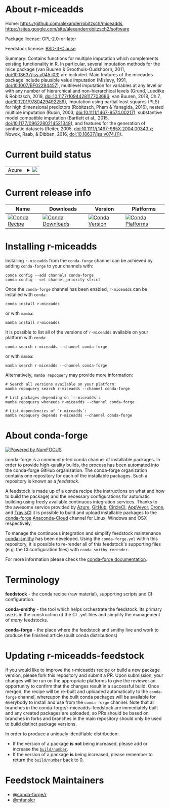 About r-miceadds
================

Home: https://github.com/alexanderrobitzsch/miceadds, https://sites.google.com/site/alexanderrobitzsch2/software

Package license: GPL-2.0-or-later

Feedstock license: [BSD-3-Clause](https://github.com/conda-forge/r-miceadds-feedstock/blob/main/LICENSE.txt)

Summary: Contains functions for multiple imputation which complements existing functionality in R. In particular, several imputation methods for the mice package (van Buuren & Groothuis-Oudshoorn, 2011, <doi:10.18637/jss.v045.i03>) are included. Main features of the miceadds package include plausible value imputation (Mislevy, 1991, <doi:10.1007/BF02294457>), multilevel imputation for variables at any level or with any number of hierarchical and non-hierarchical levels (Grund, Luedtke & Robitzsch, 2018, <doi:10.1177/1094428117703686>; van Buuren, 2018, Ch.7, <doi:10.1201/9780429492259>), imputation using partial least squares (PLS) for high dimensional predictors (Robitzsch, Pham & Yanagida, 2016), nested multiple imputation (Rubin, 2003, <doi:10.1111/1467-9574.00217>), substantive model compatible imputation (Bartlett et al., 2015, <doi:10.1177/0962280214521348>), and features for the generation of synthetic datasets (Reiter, 2005, <doi:10.1111/j.1467-985X.2004.00343.x>; Nowok, Raab, & Dibben, 2016, <doi:10.18637/jss.v074.i11>).

Current build status
====================


<table>
    
  <tr>
    <td>Azure</td>
    <td>
      <details>
        <summary>
          <a href="https://dev.azure.com/conda-forge/feedstock-builds/_build/latest?definitionId=14522&branchName=main">
            <img src="https://dev.azure.com/conda-forge/feedstock-builds/_apis/build/status/r-miceadds-feedstock?branchName=main">
          </a>
        </summary>
        <table>
          <thead><tr><th>Variant</th><th>Status</th></tr></thead>
          <tbody><tr>
              <td>linux_64_r_base4.1</td>
              <td>
                <a href="https://dev.azure.com/conda-forge/feedstock-builds/_build/latest?definitionId=14522&branchName=main">
                  <img src="https://dev.azure.com/conda-forge/feedstock-builds/_apis/build/status/r-miceadds-feedstock?branchName=main&jobName=linux&configuration=linux%20linux_64_r_base4.1" alt="variant">
                </a>
              </td>
            </tr><tr>
              <td>linux_64_r_base4.2</td>
              <td>
                <a href="https://dev.azure.com/conda-forge/feedstock-builds/_build/latest?definitionId=14522&branchName=main">
                  <img src="https://dev.azure.com/conda-forge/feedstock-builds/_apis/build/status/r-miceadds-feedstock?branchName=main&jobName=linux&configuration=linux%20linux_64_r_base4.2" alt="variant">
                </a>
              </td>
            </tr><tr>
              <td>osx_64_r_base4.1</td>
              <td>
                <a href="https://dev.azure.com/conda-forge/feedstock-builds/_build/latest?definitionId=14522&branchName=main">
                  <img src="https://dev.azure.com/conda-forge/feedstock-builds/_apis/build/status/r-miceadds-feedstock?branchName=main&jobName=osx&configuration=osx%20osx_64_r_base4.1" alt="variant">
                </a>
              </td>
            </tr><tr>
              <td>osx_64_r_base4.2</td>
              <td>
                <a href="https://dev.azure.com/conda-forge/feedstock-builds/_build/latest?definitionId=14522&branchName=main">
                  <img src="https://dev.azure.com/conda-forge/feedstock-builds/_apis/build/status/r-miceadds-feedstock?branchName=main&jobName=osx&configuration=osx%20osx_64_r_base4.2" alt="variant">
                </a>
              </td>
            </tr><tr>
              <td>win_64</td>
              <td>
                <a href="https://dev.azure.com/conda-forge/feedstock-builds/_build/latest?definitionId=14522&branchName=main">
                  <img src="https://dev.azure.com/conda-forge/feedstock-builds/_apis/build/status/r-miceadds-feedstock?branchName=main&jobName=win&configuration=win%20win_64_" alt="variant">
                </a>
              </td>
            </tr>
          </tbody>
        </table>
      </details>
    </td>
  </tr>
</table>

Current release info
====================

| Name | Downloads | Version | Platforms |
| --- | --- | --- | --- |
| [![Conda Recipe](https://img.shields.io/badge/recipe-r--miceadds-green.svg)](https://anaconda.org/conda-forge/r-miceadds) | [![Conda Downloads](https://img.shields.io/conda/dn/conda-forge/r-miceadds.svg)](https://anaconda.org/conda-forge/r-miceadds) | [![Conda Version](https://img.shields.io/conda/vn/conda-forge/r-miceadds.svg)](https://anaconda.org/conda-forge/r-miceadds) | [![Conda Platforms](https://img.shields.io/conda/pn/conda-forge/r-miceadds.svg)](https://anaconda.org/conda-forge/r-miceadds) |

Installing r-miceadds
=====================

Installing `r-miceadds` from the `conda-forge` channel can be achieved by adding `conda-forge` to your channels with:

```
conda config --add channels conda-forge
conda config --set channel_priority strict
```

Once the `conda-forge` channel has been enabled, `r-miceadds` can be installed with `conda`:

```
conda install r-miceadds
```

or with `mamba`:

```
mamba install r-miceadds
```

It is possible to list all of the versions of `r-miceadds` available on your platform with `conda`:

```
conda search r-miceadds --channel conda-forge
```

or with `mamba`:

```
mamba search r-miceadds --channel conda-forge
```

Alternatively, `mamba repoquery` may provide more information:

```
# Search all versions available on your platform:
mamba repoquery search r-miceadds --channel conda-forge

# List packages depending on `r-miceadds`:
mamba repoquery whoneeds r-miceadds --channel conda-forge

# List dependencies of `r-miceadds`:
mamba repoquery depends r-miceadds --channel conda-forge
```


About conda-forge
=================

[![Powered by
NumFOCUS](https://img.shields.io/badge/powered%20by-NumFOCUS-orange.svg?style=flat&colorA=E1523D&colorB=007D8A)](https://numfocus.org)

conda-forge is a community-led conda channel of installable packages.
In order to provide high-quality builds, the process has been automated into the
conda-forge GitHub organization. The conda-forge organization contains one repository
for each of the installable packages. Such a repository is known as a *feedstock*.

A feedstock is made up of a conda recipe (the instructions on what and how to build
the package) and the necessary configurations for automatic building using freely
available continuous integration services. Thanks to the awesome service provided by
[Azure](https://azure.microsoft.com/en-us/services/devops/), [GitHub](https://github.com/),
[CircleCI](https://circleci.com/), [AppVeyor](https://www.appveyor.com/),
[Drone](https://cloud.drone.io/welcome), and [TravisCI](https://travis-ci.com/)
it is possible to build and upload installable packages to the
[conda-forge](https://anaconda.org/conda-forge) [Anaconda-Cloud](https://anaconda.org/)
channel for Linux, Windows and OSX respectively.

To manage the continuous integration and simplify feedstock maintenance
[conda-smithy](https://github.com/conda-forge/conda-smithy) has been developed.
Using the ``conda-forge.yml`` within this repository, it is possible to re-render all of
this feedstock's supporting files (e.g. the CI configuration files) with ``conda smithy rerender``.

For more information please check the [conda-forge documentation](https://conda-forge.org/docs/).

Terminology
===========

**feedstock** - the conda recipe (raw material), supporting scripts and CI configuration.

**conda-smithy** - the tool which helps orchestrate the feedstock.
                   Its primary use is in the construction of the CI ``.yml`` files
                   and simplify the management of *many* feedstocks.

**conda-forge** - the place where the feedstock and smithy live and work to
                  produce the finished article (built conda distributions)


Updating r-miceadds-feedstock
=============================

If you would like to improve the r-miceadds recipe or build a new
package version, please fork this repository and submit a PR. Upon submission,
your changes will be run on the appropriate platforms to give the reviewer an
opportunity to confirm that the changes result in a successful build. Once
merged, the recipe will be re-built and uploaded automatically to the
`conda-forge` channel, whereupon the built conda packages will be available for
everybody to install and use from the `conda-forge` channel.
Note that all branches in the conda-forge/r-miceadds-feedstock are
immediately built and any created packages are uploaded, so PRs should be based
on branches in forks and branches in the main repository should only be used to
build distinct package versions.

In order to produce a uniquely identifiable distribution:
 * If the version of a package **is not** being increased, please add or increase
   the [``build/number``](https://docs.conda.io/projects/conda-build/en/latest/resources/define-metadata.html#build-number-and-string).
 * If the version of a package **is** being increased, please remember to return
   the [``build/number``](https://docs.conda.io/projects/conda-build/en/latest/resources/define-metadata.html#build-number-and-string)
   back to 0.

Feedstock Maintainers
=====================

* [@conda-forge/r](https://github.com/conda-forge/r/)
* [@mfansler](https://github.com/mfansler/)

